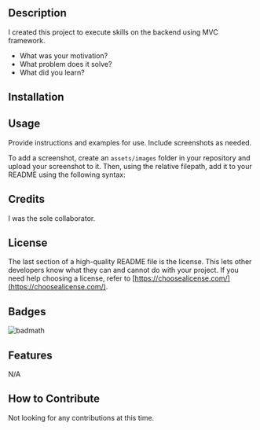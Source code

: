 # <Tech-Blog>

## Description

I created this project to execute skills on the backend using MVC framework.

- What was your motivation?
- What problem does it solve?
- What did you learn?


## Installation



## Usage

Provide instructions and examples for use. Include screenshots as needed.

To add a screenshot, create an `assets/images` folder in your repository and upload your screenshot to it. Then, using the relative filepath, add it to your README using the following syntax:


## Credits

I was the sole collaborator.

## License

The last section of a high-quality README file is the license. This lets other developers know what they can and cannot do with your project. If you need help choosing a license, refer to [https://choosealicense.com/](https://choosealicense.com/).


## Badges

![badmath](https://img.shields.io/github/languages/top/lernantino/badmath)


## Features

N/A

## How to Contribute

Not looking for any contributions at this time.

